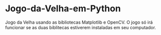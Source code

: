 # Jogo-da-Velha-em-Python
Jogo da Velha usando as bibliotecas Matplotlib e OpenCV. O jogo só irá funcionar se as duas biblitecas estiverem instaladas em seu computador.

